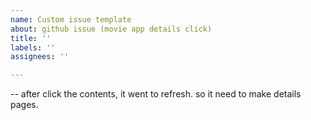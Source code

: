 ```yaml
---
name: Custom issue template
about: github issue (movie app details click)
title: ''
labels: ''
assignees: ''

---
```


--  after click the contents, it went to refresh. so it need to make details pages.
